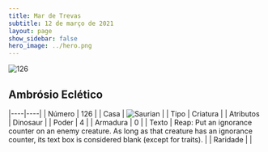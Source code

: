 ```yaml
---
title: Mar de Trevas
subtitle: 12 de março de 2021
layout: page
show_sidebar: false
hero_image: ../hero.png
---
```


![126](https://cdn.keyforgegame.com/media/card_front/pt/496_126_4CJ4765HJ674_pt.png)

## Ambrósio Eclético

|----|----|
| Número | 126 |
| Casa | ![Saurian](https://archonarcana.com/images/thumb/9/9e/Saurian_P.png/22px-Saurian_P.png "Sauro") |
| Tipo | Criatura |
| Atributos | Dinosaur |
| Poder | 4 |
| Armadura | 0 |
| Texto | Reap: Put an ignorance counter on an enemy creature. As long as that creature has an ignorance counter, its text box is considered blank (except for traits). |
| Raridade |  |
